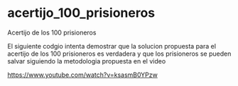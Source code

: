 # acertijo_100_prisioneros
Acertijo de los 100 prisioneros


El siguiente codgio intenta demostrar que la solucion propuesta para el acertijo de los 100 prisioneros es verdadera y que los prisioneros se pueden salvar siguiendo la metodologia propuesta en el video 


https://www.youtube.com/watch?v=ksasmB0YPzw
